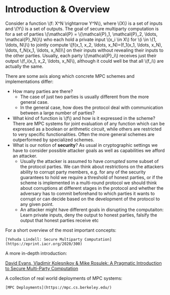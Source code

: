 # Introduction & Overview

Consider a function \\(f: X^N \rightarrow Y^N\\), where \\(X\\) is a
set of inputs and \\(Y\\) is a set of outputs.  The goal of secure
multiparty computation is for a set of parties \\(\mathcal{P} =
\\{\mathcal{P}_1, \mathcal{P}_2, \ldots, \mathcal{P}_N\\}\\) who each hold
a private input \\(x_i \in X\\) for \\(i \in \\{1, \ldots, N\\}\\) to
jointly compute \\[f(x_1, x_2, \ldots, x_N)=(f_1(x_1, \ldots, x_N),
\ldots, f_N(x_1, \ldots, x_N))\\] on their inputs without revealing
their inputs to the other parties. Usually, each party
\\(\mathcal{P}_i\\) receives just their output \\(f_i(x_1, x_2, 
\ldots, x_N)\\), although it could well be that all \\(f_i\\) are
actually the same.

There are some axis along which concrete MPC schemes and implementations differ:
  * How many parties are there? 
	* The case of just two parties is usually different from the more general case.
	* In the general case, how does the protocol deal with communication between a large number of parties?
  * What kind of function is \\(f\\) and how is it expressed in the
    scheme? There are MPC systems for joint evaluation of any function
    which can be expressed as a boolean or arithmetic circuit, while
    others are restricted to very specific functionalities. Often the
    more general schemes are outperformed by specialized schemes.
  * What is our notion of **security**? As usual in cryptographic
    settings we have to consider possible attacker goals as well as
    capabilities we afford an attacker. 
	* Usually the attacker is assumed to have _corrupted_ some subset
	of the protocol parties. We can think about restrictions on the
	attackers ability to corrupt party members, e.g. for any of the
	security guarantees to hold we require a threshold of honest
	parties, or if the scheme is implemented in a multi-round protocol
	we should think about corruptions at different stages in the
	protocol and whether the adversary has to commit beforehand to
	which parties it wants to corrupt or can decide based on the
	development of the protocol to any given point.
	* An attacker might have different goals in disrupting the
		  computaiton: Learn private inputs, deny the output to honest
		  parties, falsify the output that honest parties receive etc


For a short overview of the most important concepts:

	[Yehuda Lindell: Secure Multiparty Computation](https://eprint.iacr.org/2020/300)

A more in-depth introduction:

  [David Evans, Vladimir Kolesnikov & Mike Rosulek: A Pragmatic Introduction to Secure Multi-Party Computation](https://securecomputation.org)

A collection of real world deployments of MPC systems: 

	[MPC Deployments](https://mpc.cs.berkeley.edu/)

